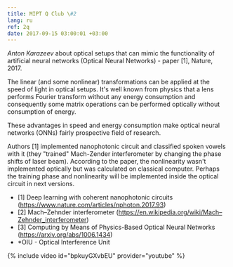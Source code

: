 ```yaml
---
title: MIPT Q Club \#2
lang: ru
ref: 2q
date: 2017-09-15 03:00:01 +03:00
---
```


_Anton Karazeev_ about optical setups that can mimic the functionality of artificial neural networks (Optical Neural Networks) - paper [1], Nature, 2017.

The linear (and some nonlinear) transformations can be applied at the speed of light in optical setups. It's well known from physics that a lens performs Fourier transform without any energy consumption and consequently some matrix operations can be performed optically without consumption of energy.

These advantages in speed and energy consumption make optical neural networks (ONNs) fairly prospective field of research.

Authors [1] implemented nanophotonic circuit and classified spoken vowels with it (they "trained" Mach-Zender interferometer by changing the phase shifts of laser beam). According to the paper, the nonlinearity wasn't implemented optically but was calculated on classical computer. Perhaps the training phase and nonlinearity will be implemented inside the optical circuit in next versions.

- [1] Deep learning with coherent nanophotonic circuits (https://www.nature.com/articles/nphoton.2017.93)
- [2] Mach–Zehnder interferometer (https://en.wikipedia.org/wiki/Mach–Zehnder_interferometer)
- [3] Computing by Means of Physics-Based Optical Neural Networks (https://arxiv.org/abs/1006.1434)
- \*OIU - Optical Interference Unit

{% include video id="bpkuyGXvbEU" provider="youtube" %}
